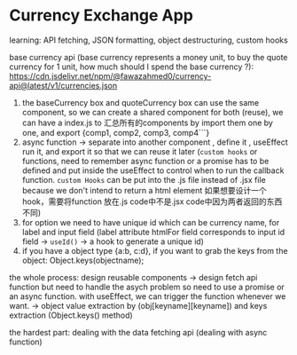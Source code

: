 # Currency Exchange App
learning: API fetching, JSON formatting, object destructuring, custom hooks

base currency api (base currency represents a money unit, to buy the quote currency for 1 unit, how much should I spend the base currency ?): https://cdn.jsdelivr.net/npm/@fawazahmed0/currency-api@latest/v1/currencies.json

1. the baseCurrency box and quoteCurrency box can use the same component, so we can create a shared component for both (reuse), we can have a index.js to 汇总所有的components by import them one by one, and export {comp1, comp2, comp3, comp4```} 
2. async function -> separate into another component , define it , useEffect run it, and export it so that we can reuse it later (`custom hooks` or functions, need to remember async function or a promise has to be defined and put inside the useEffect to control when to run the callback function. `custom Hooks` can be put into the .js file instead of .jsx file because we don't intend to return a html element 如果想要设计一个hook，需要将function 放在.js code中不是.jsx code中因为两者返回的东西不同) 
3. for option we need to have unique id which can be currency name, for label and input field (label attribute htmlFor field corresponds to input id field -> `useId()` -> a hook to generate a unique id)
4. if you have a object type {a:b, c:d}, if you want to grab the keys from the object: Object.keys(objectname);


the whole process:
design reusable components -> design fetch api function but need to handle the asych problem so need to use a promise or an async function. with useEffect, we can trigger the function whenever we want. -> object value extraction by (obj[keyname][keyname]) and keys extraction (Object.keys() method) 

the hardest part: dealing with the data fetching api (dealing with async function)